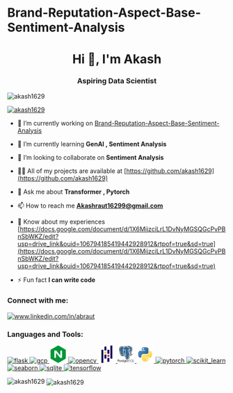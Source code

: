 # Brand-Reputation-Aspect-Base-Sentiment-Analysis
<h1 align="center">Hi 👋, I'm Akash</h1>
<h3 align="center">Aspiring Data Scientist</h3>

<p align="left"> <img src="https://komarev.com/ghpvc/?username=akash1629&label=Profile%20views&color=0e75b6&style=flat" alt="akash1629" /> </p>

<p align="left"> <a href="https://github.com/ryo-ma/github-profile-trophy"><img src="https://github-profile-trophy.vercel.app/?username=akash1629" alt="akash1629" /></a> </p>

- 🔭 I’m currently working on [Brand-Reputation-Aspect-Base-Sentiment-Analysis](https://github.com/akash1629/Brand-Reputation-Aspect-Base-Sentiment-Analysis/tree/main)

- 🌱 I’m currently learning **GenAI , Sentiment Analysis**

- 👯 I’m looking to collaborate on **Sentiment Analysis**

- 👨‍💻 All of my projects are available at [https://github.com/akash1629](https://github.com/akash1629)

- 💬 Ask me about **Transformer , Pytorch**

- 📫 How to reach me **Akashraut16299@gmail.com**

- 📄 Know about my experiences [https://docs.google.com/document/d/1X6MijzciLrL1DvNyMGSQGcPvPBnSbWKZ/edit?usp=drive_link&ouid=106794185419442928912&rtpof=true&sd=true](https://docs.google.com/document/d/1X6MijzciLrL1DvNyMGSQGcPvPBnSbWKZ/edit?usp=drive_link&ouid=106794185419442928912&rtpof=true&sd=true)

- ⚡ Fun fact **I can write code**

<h3 align="left">Connect with me:</h3>
<p align="left">
<a href="https://linkedin.com/in/www.linkedin.com/in/abraut" target="blank"><img align="center" src="https://raw.githubusercontent.com/rahuldkjain/github-profile-readme-generator/master/src/images/icons/Social/linked-in-alt.svg" alt="www.linkedin.com/in/abraut" height="30" width="40" /></a>
</p>

<h3 align="left">Languages and Tools:</h3>
<p align="left"> <a href="https://flask.palletsprojects.com/" target="_blank" rel="noreferrer"> <img src="https://www.vectorlogo.zone/logos/pocoo_flask/pocoo_flask-icon.svg" alt="flask" width="40" height="40"/> </a> <a href="https://cloud.google.com" target="_blank" rel="noreferrer"> <img src="https://www.vectorlogo.zone/logos/google_cloud/google_cloud-icon.svg" alt="gcp" width="40" height="40"/> </a> <a href="https://www.nginx.com" target="_blank" rel="noreferrer"> <img src="https://raw.githubusercontent.com/devicons/devicon/master/icons/nginx/nginx-original.svg" alt="nginx" width="40" height="40"/> </a> <a href="https://opencv.org/" target="_blank" rel="noreferrer"> <img src="https://www.vectorlogo.zone/logos/opencv/opencv-icon.svg" alt="opencv" width="40" height="40"/> </a> <a href="https://pandas.pydata.org/" target="_blank" rel="noreferrer"> <img src="https://raw.githubusercontent.com/devicons/devicon/2ae2a900d2f041da66e950e4d48052658d850630/icons/pandas/pandas-original.svg" alt="pandas" width="40" height="40"/> </a> <a href="https://www.postgresql.org" target="_blank" rel="noreferrer"> <img src="https://raw.githubusercontent.com/devicons/devicon/master/icons/postgresql/postgresql-original-wordmark.svg" alt="postgresql" width="40" height="40"/> </a> <a href="https://www.python.org" target="_blank" rel="noreferrer"> <img src="https://raw.githubusercontent.com/devicons/devicon/master/icons/python/python-original.svg" alt="python" width="40" height="40"/> </a> <a href="https://pytorch.org/" target="_blank" rel="noreferrer"> <img src="https://www.vectorlogo.zone/logos/pytorch/pytorch-icon.svg" alt="pytorch" width="40" height="40"/> </a> <a href="https://scikit-learn.org/" target="_blank" rel="noreferrer"> <img src="https://upload.wikimedia.org/wikipedia/commons/0/05/Scikit_learn_logo_small.svg" alt="scikit_learn" width="40" height="40"/> </a> <a href="https://seaborn.pydata.org/" target="_blank" rel="noreferrer"> <img src="https://seaborn.pydata.org/_images/logo-mark-lightbg.svg" alt="seaborn" width="40" height="40"/> </a> <a href="https://www.sqlite.org/" target="_blank" rel="noreferrer"> <img src="https://www.vectorlogo.zone/logos/sqlite/sqlite-icon.svg" alt="sqlite" width="40" height="40"/> </a> <a href="https://www.tensorflow.org" target="_blank" rel="noreferrer"> <img src="https://www.vectorlogo.zone/logos/tensorflow/tensorflow-icon.svg" alt="tensorflow" width="40" height="40"/> </a> </p>

<p><img align="left" src="https://github-readme-stats.vercel.app/api/top-langs?username=akash1629&show_icons=true&locale=en&layout=compact" alt="akash1629" /></p>

<p>&nbsp;<img align="center" src="https://github-readme-stats.vercel.app/api?username=akash1629&show_icons=true&locale=en" alt="akash1629" /></p>
